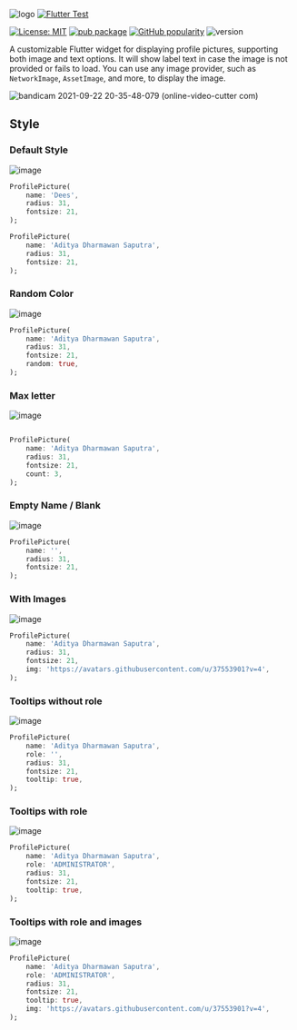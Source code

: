 
![logo](https://github.com/user-attachments/assets/d71e5b91-a3ce-403a-8f10-ad281c5f3ee8)
[![Flutter Test](https://github.com/SM-SHIFAT/Super-Profile-Picture/actions/workflows/flutter-test.yml/badge.svg)](https://github.com/SM-SHIFAT/Super-Profile-Picture/actions/workflows/flutter-test.yml)

[![License: MIT](https://img.shields.io/badge/License-MIT-green.svg)](https://opensource.org/licenses/MIT)
[![pub package](https://img.shields.io/pub/v/super_profile_picture.svg)](https://pub.dartlang.org/packages/super_profile_picture)
[![GitHub popularity](https://img.shields.io/github/stars/SM-SHIFAT/Super-Profile-Picture?logo=github&logoColor=white)](https://github.com/SM-SHIFAT/Super-Profile-Picture/stargazers/)
![version](https://img.shields.io/github/v/release/SM-SHIFAT/Super-Profile-Picture)

A customizable Flutter widget for displaying profile pictures, supporting both image and text options. It will show label text in case the image is not provided or fails to load. You can use any image provider, such as ```NetworkImage```, ```AssetImage```, and more, to display the image.



![bandicam 2021-09-22 20-35-48-079 (online-video-cutter com)](https://user-images.githubusercontent.com/37553901/134374902-7247ec0d-8c00-4218-99c1-701cc1f01565.gif)

## Style

### Default Style

![image](https://user-images.githubusercontent.com/37553901/134119014-3b51bea5-e0bf-49b1-aa3e-8d5f91c6e92d.png)

``` dart
ProfilePicture(
    name: 'Dees',
    radius: 31,
    fontsize: 21,
);

ProfilePicture(
    name: 'Aditya Dharmawan Saputra',
    radius: 31,
    fontsize: 21,
);
```

### Random Color

![image](https://user-images.githubusercontent.com/37553901/134119324-8271b270-c695-4141-b079-bdc1c09ec0b0.png)

``` dart
ProfilePicture(
    name: 'Aditya Dharmawan Saputra',
    radius: 31,
    fontsize: 21,
    random: true,
);
```

### Max letter

![image](https://user-images.githubusercontent.com/37553901/134119854-72deba5c-67e5-42cd-b227-8dcf2b5beb9f.png)

``` dart

ProfilePicture(
    name: 'Aditya Dharmawan Saputra',
    radius: 31,
    fontsize: 21,
    count: 3,
);
```

### Empty Name / Blank

![image](https://user-images.githubusercontent.com/37553901/134119842-3a56f038-516e-4e08-a884-27eac8db73eb.png)

``` dart
ProfilePicture(
    name: '',
    radius: 31,
    fontsize: 21,
);
```

### With Images

![image](https://user-images.githubusercontent.com/37553901/134119814-8199fe68-cbc7-4a8d-8d4f-4abb16343a80.png)

``` dart
ProfilePicture(
    name: 'Aditya Dharmawan Saputra',
    radius: 31,
    fontsize: 21,
    img: 'https://avatars.githubusercontent.com/u/37553901?v=4',
);
```

### Tooltips without role

![image](https://user-images.githubusercontent.com/37553901/134119791-21eba1c7-e50f-44aa-b66d-30c41de98a87.png)

``` dart
ProfilePicture(
    name: 'Aditya Dharmawan Saputra',
    role: '',
    radius: 31,
    fontsize: 21,
    tooltip: true,
);
```

### Tooltips with role

![image](https://user-images.githubusercontent.com/37553901/134119720-ec140db1-b3ab-4422-90af-323b02d5060d.png)

``` dart
ProfilePicture(
    name: 'Aditya Dharmawan Saputra',
    role: 'ADMINISTRATOR',
    radius: 31,
    fontsize: 21,
    tooltip: true,
);
```

### Tooltips with role and images

![image](https://user-images.githubusercontent.com/37553901/134119679-44c74bcb-b51b-463f-ade1-42697d68eac5.png)

``` dart
ProfilePicture(
    name: 'Aditya Dharmawan Saputra',
    role: 'ADMINISTRATOR',
    radius: 31,
    fontsize: 21,
    tooltip: true,
    img: 'https://avatars.githubusercontent.com/u/37553901?v=4',
);
```
